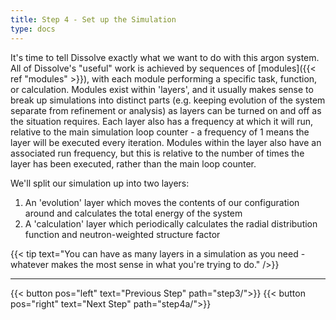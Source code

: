 ```yaml
---
title: Step 4 - Set up the Simulation
type: docs
---
```



It's time to tell Dissolve exactly what we want to do with this argon system. All of Dissolve's "useful" work is achieved by sequences of [modules]({{< ref "modules" >}}), with each module performing a specific task, function, or calculation. Modules exist within 'layers', and it usually makes sense to break up simulations into distinct parts (e.g. keeping evolution of the system separate from refinement or analysis) as layers can be turned on and off as the situation requires. Each layer also has a frequency at which it will run, relative to the main simulation loop counter - a frequency of 1 means the layer will be executed every iteration. Modules within the layer also have an associated run frequency, but this is relative to the number of times the layer has been executed, rather than the main loop counter.

We'll split our simulation up into two layers:

1. An 'evolution' layer which moves the contents of our configuration around and calculates the total energy of the system
2. A 'calculation' layer which periodically calculates the radial distribution function and neutron-weighted structure factor

{{< tip text="You can have as many layers in a simulation as you need - whatever makes the most sense in what you're trying to do." />}}


* * *
{{< button pos="left" text="Previous Step" path="step3/">}}
{{< button pos="right" text="Next Step" path="step4a/">}}

